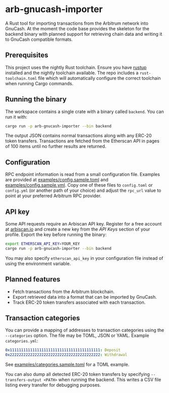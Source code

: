 # arb-gnucash-importer

A Rust tool for importing transactions from the Arbitrum network into GnuCash. At the moment the code base provides the skeleton for the backend binary with planned support for retrieving chain data and writing it to GnuCash compatible formats.

## Prerequisites

This project uses the nightly Rust toolchain. Ensure you have [rustup](https://rustup.rs/) installed and the nightly toolchain available. The repo includes a `rust-toolchain.toml` file which will automatically configure the correct toolchain when running Cargo commands.

## Running the binary

The workspace contains a single crate with a binary called `backend`. You can run it with:

```bash
cargo run -p arb-gnucash-importer --bin backend
```

The output JSON contains normal transactions along with any ERC-20 token transfers.
Transactions are fetched from the Etherscan API in pages of 100 items until no further
results are returned.

## Configuration

RPC endpoint information is read from a small configuration file. Examples are
provided at [examples/config.sample.toml](examples/config.sample.toml) and
[examples/config.sample.yml](examples/config.sample.yml). Copy one of these
files to `config.toml` or `config.yml` (or another path of your choice) and
adjust the `rpc_url` value to point at your preferred Arbitrum RPC provider.

## API key

Some API requests require an Arbiscan API key. Register for a free account at
[arbiscan.io](https://arbiscan.io) and create a new key from the *API Keys*
section of your profile. Export the key before running the binary:

```bash
export ETHERSCAN_API_KEY=YOUR_KEY
cargo run -p arb-gnucash-importer --bin backend
```

You may also specify `etherscan_api_key` in your configuration file instead of
using the environment variable.

## Planned features

- Fetch transactions from the Arbitrum blockchain.
- Export retrieved data into a format that can be imported by GnuCash.
- Track ERC-20 token transfers associated with each transaction.

## Transaction categories

You can provide a mapping of addresses to transaction categories using the `--categories` option. The file may be TOML, JSON or YAML. Example `categories.yml`:

```yaml
0x1111111111111111111111111111111111111111: Deposit
0x2222222222222222222222222222222222222222: Withdrawal
```
See [examples/categories.sample.toml](examples/categories.sample.toml) for a TOML example.

You can also dump all detected ERC-20 token transfers by specifying `--transfers-output <PATH>` when running the backend. This writes a CSV file listing every transfer for debugging purposes.
